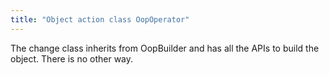 ```yaml
---
title: "Object action class OopOperator"
---
```


The change class inherits from OopBuilder and has all the APIs to build the object. There is no other way.
